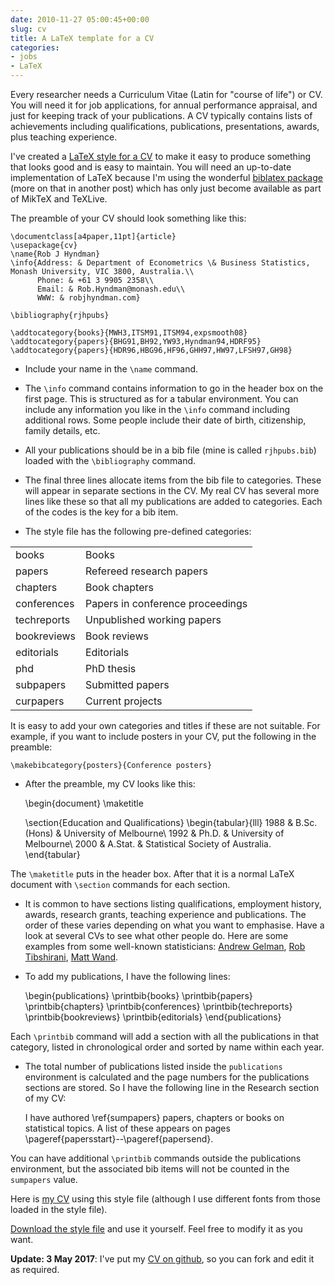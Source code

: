 ```yaml
---
date: 2010-11-27 05:00:45+00:00
slug: cv
title: A LaTeX template for a CV
categories:
- jobs
- LaTeX
---
```


Every researcher needs a Curriculum Vitae (Latin for "course of life") or CV. You will need it for job applications, for annual performance appraisal, and just for keeping track of your publications. A CV typically contains lists of achievements including qualifications, publications, presentations, awards, plus teaching experience.

I've created a [LaTeX style for a CV](/research/cv.sty) to make it easy to produce something that looks good and is easy to maintain. You will need an up-to-date implementation of LaTeX because I'm using the wonderful [biblatex package](http://www.ctan.org/tex-archive/macros/latex/contrib/biblatex/) (more on that in another post) which has only just become available as part of MikTeX and TeXLive.

The preamble of your CV should look something like this:

    \documentclass[a4paper,11pt]{article}
    \usepackage{cv}
    \name{Rob J Hyndman}
    \info{Address: & Department of Econometrics \& Business Statistics, Monash University, VIC 3800, Australia.\\
          Phone: & +61 3 9905 2358\\
          Email: & Rob.Hyndman@monash.edu\\
          WWW: & robjhyndman.com}

    \bibliography{rjhpubs}

    \addtocategory{books}{MWH3,ITSM91,ITSM94,expsmooth08}
    \addtocategory{papers}{BHG91,BH92,YW93,Hyndman94,HDRF95}
    \addtocategory{papers}{HDR96,HBG96,HF96,GHH97,HW97,LFSH97,GH98}



  * Include your name in the `\name` command.

  * The `\info` command contains information to go in the header box on the first page. This is structured as for a tabular environment. You can include any information you like in the `\info` command including additional rows. Some people include their date of birth, citizenship, family details, etc.

  * All your publications should be in a bib file (mine is called `rjhpubs.bib`) loaded with the `\bibliography` command.

  * The final three lines allocate items from the bib file to categories. These will appear in separate sections in the CV. My real CV has several more lines like these so that all my publications are added to categories. Each of the codes is the key for a bib item.

  * The style file has the following pre-defined categories:
<table >
<tbody >
<tr >

<td >books
</td>

<td >Books
</td>
</tr>
<tr >

<td >papers
</td>

<td >Refereed research papers
</td>
</tr>
<tr >

<td >chapters
</td>

<td >Book chapters
</td>
</tr>
<tr >

<td >conferences
</td>

<td >Papers in conference proceedings
</td>
</tr>
<tr >

<td >techreports
</td>

<td >Unpublished working papers
</td>
</tr>
<tr >

<td >bookreviews
</td>

<td >Book reviews
</td>
</tr>
<tr >

<td >editorials
</td>

<td >Editorials
</td>
</tr>
<tr >

<td >phd
</td>

<td >PhD thesis
</td>
</tr>
<tr >

<td >subpapers
</td>

<td >Submitted papers
</td>
</tr>
<tr >

<td >curpapers
</td>

<td >Current projects
</td>
</tr>
</tbody>
</table>
It is easy to add your own categories and titles if these are not suitable. For example, if you want to include posters in your CV, put the following in the preamble:

    \makebibcategory{posters}{Conference posters}


  * After the preamble, my CV looks like this:

    \begin{document}
    \maketitle

    \section{Education and Qualifications}
    \begin{tabular}{lll}
    1988 & B.Sc.(Hons) & University of Melbourne\\
    1992 & Ph.D. & University of Melbourne\\
    2000 & A.Stat. & Statistical Society of Australia.
    \end{tabular}

The `\maketitle` puts in the header box. After that it is a normal LaTeX document with `\section` commands for each section.

  * It is common to have sections listing qualifications, employment history, awards, research grants, teaching experience and publications. The order of these varies depending on what you want to emphasise. Have a look at several CVs to see what other people do. Here are some examples from some well-known statisticians: [Andrew Gelman](http://www.stat.columbia.edu/~gelman/vitae.pdf), [Rob Tibshirani](https://cap.stanford.edu/profiles/viewCV?facultyId=4688&name=Robert_Tibshirani), [Matt Wand](http://matt-wand.utsacademics.info/webmiscl/WandCV.pdf).

  * To add my publications, I have the following lines:

    \begin{publications}
    \printbib{books}
    \printbib{papers}
    \printbib{chapters}
    \printbib{conferences}
    \printbib{techreports}
    \printbib{bookreviews}
    \printbib{editorials}
    \end{publications}

Each `\printbib` command will add a section with all the publications in that category, listed in chronological order and sorted by name within each year.

  * The total number of publications listed inside the `publications` environment is calculated and the page numbers for the publications sections are stored. So I have the following line in the Research section of my CV:

    I have authored \ref{sumpapers} papers, chapters or books on statistical topics. A list of these appears on pages \pageref{papersstart}--\pageref{papersend}.

You can have additional `\printbib` commands outside the publications environment, but the associated bib items will not be counted in the `sumpapers` value.

Here is [my CV](http://pkg.robjhyndman.com/CV/Historical/RobHyndmanCV_2012.pdf) using this style file (although I use different fonts from those loaded in the style file).

[Download the style file](/research/cv.sty) and use it yourself. Feel free to modify it as you want.

**Update: 3 May 2017**: I've put my [CV on github](https://github.com/robjhyndman/CV), so you can fork and edit it as required.
